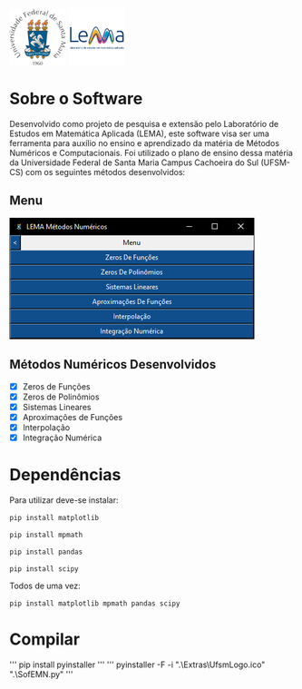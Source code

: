 <img src="./Extras/UfsmLogo.png" width="100">
<img src="./Extras/LemaLogo.png" width="100">

# Sobre o Software
Desenvolvido como projeto de pesquisa e extensão pelo Laboratório de Estudos em Matemática Aplicada (LEMA), este software visa ser uma ferramenta para auxílio no ensino e aprendizado da matéria de Métodos Numéricos e Computacionais. Foi utilizado o plano de ensino dessa matéria da Universidade Federal de Santa Maria Campus Cachoeira do Sul (UFSM-CS) com os seguintes métodos desenvolvidos:

## Menu
<img src="./Extras/prints/Menu.png">

## Métodos Numéricos Desenvolvidos
- [x] Zeros de Funções
- [x] Zeros de Polinômios
- [x] Sistemas Lineares
- [x] Aproximações de Funções
- [x] Interpolação
- [x] Integração Numérica

# Dependências
Para utilizar deve-se instalar:
```
pip install matplotlib
```
```
pip install mpmath
```
```
pip install pandas
```
```
pip install scipy
```
Todos de uma vez:
```
pip install matplotlib mpmath pandas scipy
```

# Compilar
'''
pip install pyinstaller
'''
'''
pyinstaller -F -i ".\Extras\UfsmLogo.ico" ".\SofEMN.py"
'''